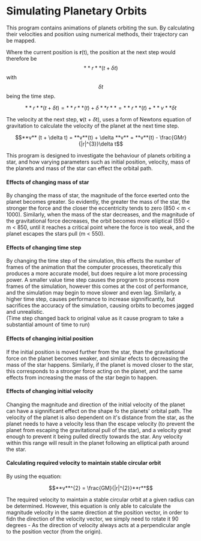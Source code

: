 # Simulating Planetary Orbits

This program contains animations of planets orbiting the sun. By calculating their velocities and position using numerical methods, their trajectory can be mapped.

Where the current position is **r**(t), the position at the next step would therefore be $$**r**(t + \delta t)$$ with $$\delta t$$ being the time step. 

$$**r**(t + \delta t) = **r**(t) + \delta **r** = **r**(t) + **v**\delta t$$
                     
The velocity at the next step, **v**(t + $\delta$t), uses a form of Newtons equation of gravitation to calculate the velocity of the planet at the next time step.
                     
$$**v** (t + \delta t) = **v**(t) + \delta **v** = **v**(t) - \frac{GMr}{|r|^{3}}\delta t$$
                  
This program is designed to investigate the behaviour of planets orbiting a star, and how varying parameters such as initial position, velocity, mass of the planets and mass of the star can effect the orbital path. 

#### Effects of changing mass of star

By changing the mass of star, the magnitude of the force exerted onto the planet becomes greater. So evidently, the greater the mass of the star, the stronger the force and the closer the eccentricity tends to zero (850 < m < 1000). Similarly, when the mass of the star decreases, and the magnitude of the gravitational force decreases, the orbit becomes more eliiptical (550 < m < 850, until it reaches a critical point where the force is too weak, and the planet escapes the stars pull (m < 550).

#### Effects of changing time step

By changing the time step of the simulation, this effects the number of frames of the animation that the computer processes, theoretically this produces a more accurate model, but does require a lot more processing power. A smaller value time step causes the program to process more frames of the simulation, however this comes at the cost of performance, and the simulation may begin to move slower and even lag. Similarly, a higher time step, causes performance to increase signnificantly, but sacrifices the accuracy of the simulation, causing orbits to becomes jagged and unrealistic.<br>(Time step changed back to original value as it cause program to take a substantial amount of time to run)

#### Effects of changing initial position

If the initial position is moved further from the star, than the gravitational force on the planet becomes weaker, and similar efects to decreasing the mass of the star happens. Similarly, if the planet is moved closer to the star, this corresponds to a stronger force acting on the planet, and the same effects from increasing the mass of the star begin to happen.

#### Effects of changing initial velocity

Changing the magnitude and direction of the initial velocity of the planet can have a signnificant effect on the shape fo the planets' orbital path. The velocity of the planet is also dependent on it's distance from the star, as the planet needs to have a velocity less than the escape velocity (to prevent the planet from escaping the gravitational pull of the star), and a velocity great enough to prevent it being pulled directly towards the star. Any velocity within this range will result in the planet following an elliptical path around the star.

#### Calculating required velocity to maintain stable circular orbit

By using the equation:

$$**v**^{2} = \frac{GM}{|r|^{2}}**r**$$

The required velocity to maintain a stable circular orbit at a given radius can be determined. However, this equation is only able to calculate the magnitude velocity in the same direction at the position vector, in order to fidn the direction of the velocity vector, we simply need to rotate it 90 degrees - As the direction of velocity always acts at a perpendicular angle to the position vector (from the origin). 

